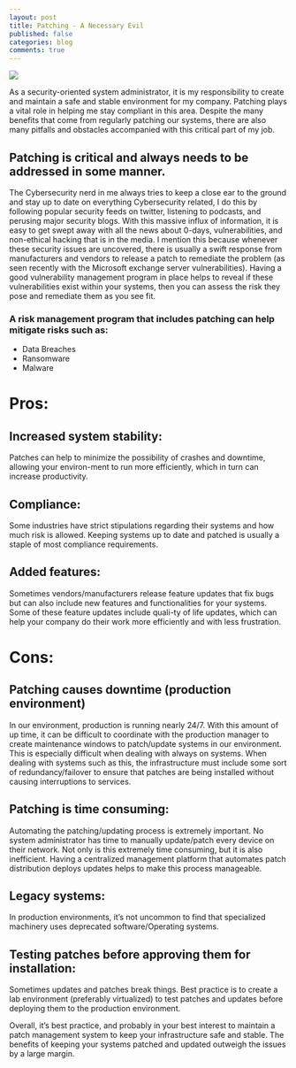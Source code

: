 ```yaml
---
layout: post
title: Patching - A Necessary Evil
published: false
categories: blog
comments: true
---
```



![]({{site.baseurl}}/images/patching.png)

As a security-oriented system administrator, it is my responsibility to create and maintain a safe and stable environment for my company. Patching plays a vital role in helping me stay compliant in this area. Despite the many benefits that come from regularly patching our systems, there are also many pitfalls and obstacles accompanied with this critical part of my job.

## Patching is critical and always needs to be addressed in some manner.
The Cybersecurity nerd in me always tries to keep a close ear to the ground and stay up to date on everything Cybersecurity related, I do this by following popular security feeds on twitter, listening to podcasts, and perusing major security blogs. With this massive influx of information, it is easy to get swept away with all the news about 0-days, vulnerabilities, and non-ethical hacking that is in the media. I mention this because whenever these security issues are uncovered, there is usually a swift response from manufacturers and vendors to release a patch to remediate the problem (as seen recently with the Microsoft exchange server vulnerabilities). Having a good vulnerability management program in place helps to reveal if these vulnerabilities exist within your systems, then you can assess the risk they pose and remediate them as you see fit. 

### A risk management program that includes patching can help mitigate risks such as:
-	Data Breaches
-	Ransomware
-	Malware

# Pros:

## Increased system stability: 
Patches can help to minimize the possibility of crashes and downtime, allowing your environ-ment to run more efficiently, which in turn can increase productivity. 

## Compliance:
Some industries have strict stipulations regarding their systems and how much risk is allowed. Keeping systems up to date and patched is usually a staple of most compliance requirements. 

## Added features:
Sometimes vendors/manufacturers release feature updates that fix bugs but can also include new features and functionalities for your systems. Some of these feature updates include quali-ty of life updates, which can help your company do their work more efficiently and with less frustration. 

# Cons:

## Patching causes downtime (production environment)

In our environment, production is running nearly 24/7. With this amount of up time, it can be difficult to coordinate with the production manager to create maintenance windows to patch/update systems in our environment. This is especially difficult when dealing with always on systems. When dealing with systems such as this, the infrastructure must include some sort of redundancy/failover to ensure that patches are being installed without causing interruptions to services.  

## Patching is time consuming:

Automating the patching/updating process is extremely important. No system administrator has time to manually update/patch every device on their network. Not only is this extremely time consuming, but it is also inefficient. Having a centralized management platform that automates patch distribution deploys updates helps to make this process manageable. 

## Legacy systems: 

In production environments, it’s not uncommon to find that specialized machinery uses deprecated software/Operating systems.


## Testing patches before approving them for installation: 

Sometimes updates and patches break things. Best practice is to create a lab environment (preferably virtualized) to test patches and updates before deploying them to the production environment. 

Overall, it’s best practice, and probably in your best interest to maintain a patch management system to keep your infrastructure safe and stable. The benefits of keeping your systems patched and updated outweigh the issues by a large margin. 
